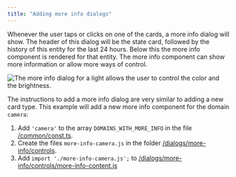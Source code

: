 ```yaml
---
title: "Adding more info dialogs"
---
```


Whenever the user taps or clicks on one of the cards, a more info dialog will show. The header of this dialog will be the state card, followed by the history of this entity for the last 24 hours. Below this the more info component is rendered for that entity. The more info component can show more information or allow more ways of control.

<img
  src='/img/en/frontend/frontend-more-info-light.png'
  alt='The more info dialog for a light allows the user to control the color and the brightness.'
/>

The instructions to add a more info dialog are very similar to adding a new card type. This example will add a new more info component for the domain `camera`:

 1. Add `'camera'` to the array `DOMAINS_WITH_MORE_INFO` in the file [/common/const.ts](https://github.com/home-assistant/frontend/blob/dev/src/common/const.ts).
 2. Create the files `more-info-camera.js` in the folder [/dialogs/more-info/controls](https://github.com/home-assistant/frontend/tree/dev/src/dialogs/more-info/controls).
 3. Add `import './more-info-camera.js';` to [/dialogs/more-info/controls/more-info-content.js](https://github.com/home-assistant/frontend/blob/dev/src/dialogs/more-info/controls/more-info-content.js)
